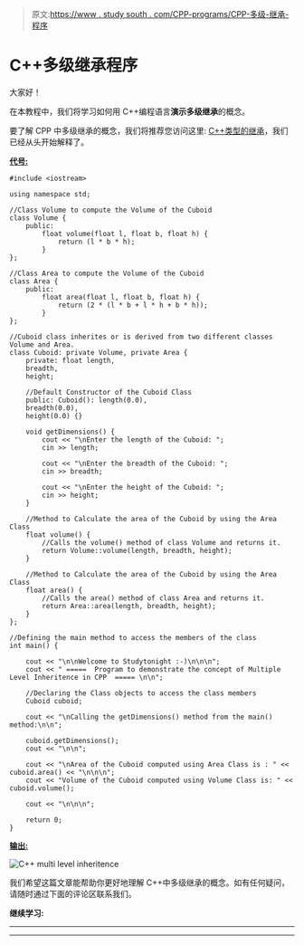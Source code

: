 > 原文:[https://www . study south . com/CPP-programs/CPP-多级-继承-程序](https://www.studytonight.com/cpp-programs/cpp-multi-level-inheritance-program)

# C++多级继承程序

大家好！

在本教程中，我们将学习如何用 C++编程语言**演示多级继承**的概念。

要了解 CPP 中多级继承的概念，我们将推荐您访问这里: [C++类型的继承](https://www.studytonight.com/cpp/types-of-inheritance.php)，我们已经从头开始解释了。

<u>**代号:**</u>

```
#include <iostream>

using namespace std;

//Class Volume to compute the Volume of the Cuboid
class Volume {
    public:
        float volume(float l, float b, float h) {
            return (l * b * h);
        }
};

//Class Area to compute the Volume of the Cuboid
class Area {
    public:
        float area(float l, float b, float h) {
            return (2 * (l * b + l * h + b * h));
        }
};

//Cuboid class inherites or is derived from two different classes Volume and Area.
class Cuboid: private Volume, private Area {
    private: float length,
    breadth,
    height;

    //Default Constructor of the Cuboid Class
    public: Cuboid(): length(0.0),
    breadth(0.0),
    height(0.0) {}

    void getDimensions() {
        cout << "\nEnter the length of the Cuboid: ";
        cin >> length;

        cout << "\nEnter the breadth of the Cuboid: ";
        cin >> breadth;

        cout << "\nEnter the height of the Cuboid: ";
        cin >> height;
    }

    //Method to Calculate the area of the Cuboid by using the Area Class
    float volume() {
        //Calls the volume() method of class Volume and returns it.
        return Volume::volume(length, breadth, height);
    }

    //Method to Calculate the area of the Cuboid by using the Area Class
    float area() {
        //Calls the area() method of class Area and returns it.
        return Area::area(length, breadth, height);
    }
};

//Defining the main method to access the members of the class
int main() {

    cout << "\n\nWelcome to Studytonight :-)\n\n\n";
    cout << " =====  Program to demonstrate the concept of Multiple Level Inheritence in CPP  ===== \n\n";

    //Declaring the Class objects to access the class members
    Cuboid cuboid;

    cout << "\nCalling the getDimensions() method from the main() method:\n\n";

    cuboid.getDimensions();
    cout << "\n\n";

    cout << "\nArea of the Cuboid computed using Area Class is : " << cuboid.area() << "\n\n\n";
    cout << "Volume of the Cuboid computed using Volume Class is: " << cuboid.volume();

    cout << "\n\n\n";

    return 0;
}
```

<u>**输出:**</u>

![C++ multi level inheritence](../Images/e123e33aaad525cfb958fc1baf243130.png)

我们希望这篇文章能帮助你更好地理解 C++中多级继承的概念。如有任何疑问，请随时通过下面的评论区联系我们。

**继续学习:**

* * *

* * *